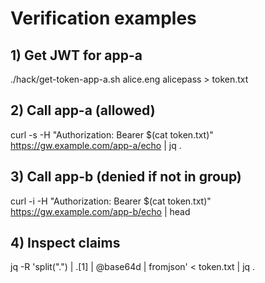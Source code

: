 # Verification examples

## 1) Get JWT for app-a
./hack/get-token-app-a.sh alice.eng alicepass > token.txt

## 2) Call app-a (allowed)
curl -s -H "Authorization: Bearer $(cat token.txt)" https://gw.example.com/app-a/echo | jq .

## 3) Call app-b (denied if not in group)
curl -i -H "Authorization: Bearer $(cat token.txt)" https://gw.example.com/app-b/echo | head

## 4) Inspect claims
jq -R 'split(".") | .[1] | @base64d | fromjson' < token.txt | jq .
